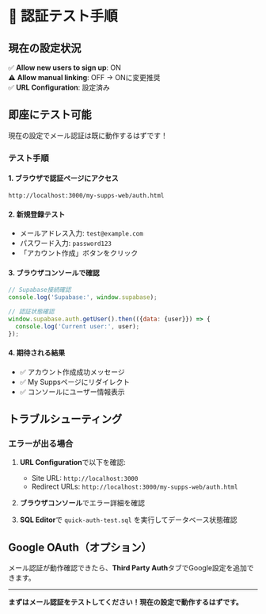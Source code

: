 # 🧪 認証テスト手順

## 現在の設定状況
✅ **Allow new users to sign up**: ON  
⚠️ **Allow manual linking**: OFF → ONに変更推奨  
✅ **URL Configuration**: 設定済み  

## 即座にテスト可能
現在の設定でメール認証は既に動作するはずです！

### テスト手順

#### 1. ブラウザで認証ページにアクセス
```
http://localhost:3000/my-supps-web/auth.html
```

#### 2. 新規登録テスト
- メールアドレス入力: `test@example.com`
- パスワード入力: `password123`
- 「アカウント作成」ボタンをクリック

#### 3. ブラウザコンソールで確認
```javascript
// Supabase接続確認
console.log('Supabase:', window.supabase);

// 認証状態確認
window.supabase.auth.getUser().then(({data: {user}}) => {
  console.log('Current user:', user);
});
```

#### 4. 期待される結果
- ✅ アカウント作成成功メッセージ
- ✅ My Suppsページにリダイレクト
- ✅ コンソールにユーザー情報表示

## トラブルシューティング

### エラーが出る場合
1. **URL Configuration**で以下を確認:
   - Site URL: `http://localhost:3000`
   - Redirect URLs: `http://localhost:3000/my-supps-web/auth.html`

2. **ブラウザコンソール**でエラー詳細を確認

3. **SQL Editor**で `quick-auth-test.sql` を実行してデータベース状態確認

## Google OAuth（オプション）
メール認証が動作確認できたら、**Third Party Auth**タブでGoogle設定を追加できます。

---

**まずはメール認証をテストしてください！現在の設定で動作するはずです。**